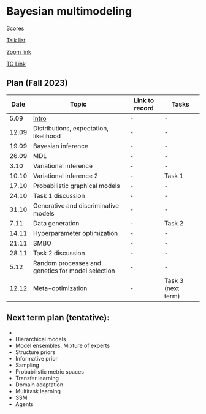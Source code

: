 # Bayesian multimodeling

[Scores](eval.md)

[Talk list](talks.md)

[Zoom link](https://m1p.org/go_zoom2)

[TG Link](https://t.me/+YBDnIqjIZVNjMDQy)

## Plan (Fall 2023)
|Date|Topic|Link to record|Tasks|
| --- | --- | --- | --- |
| 5.09 |  [Intro](slides/slides_0_intro.pdf) | - | - |
| 12.09 | Distributions, expectation, likelihood | - | - |
| 19.09 |  Bayesian inference  | - | - |
| 26.09 | MDL  | - | - |
| 3.10 |  Variational inference  | - | - | 
| 10.10 |  Variational inference 2  | - | Task 1 |
| 17.10 |   Probabilistic graphical models  | - | - |
| 24.10 |  Task 1 discussion | - | - |
| 31.10 | Generative and discriminative models | - | - |
| 7.11 | Data generation  | - | Task 2 |
| 14.11 |  Hyperparameter optimization | - | - |
| 21.11 | SMBO | - | - |
| 28.11 | Task 2 discussion | - | - |
| 5.12 | Random processes and genetics for model selection  | - | -|
| 12.12 | Meta-optimization | - | Task 3 (next term) |

## Next term plan (tentative):
* 
* Hierarchical models
* Model ensembles, Mixture of experts
* Structure priors
* Informative prior
* Sampling
* Probabilistic metric spaces
* Transfer learning
* Domain adaptation
* Multitask learning
* SSM
* Agents
